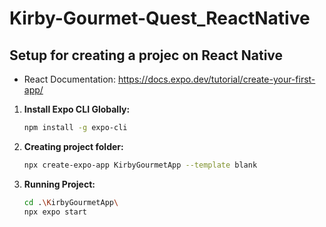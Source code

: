 # Kirby-Gourmet-Quest_ReactNative


## Setup for creating a projec on React Native
- React Documentation: https://docs.expo.dev/tutorial/create-your-first-app/

1. **Install Expo CLI Globally:**
   ```bash
   npm install -g expo-cli
   ```

2. **Creating project folder:**
   ```bash
   npx create-expo-app KirbyGourmetApp --template blank
   ```

3. **Running Project:**
   ```bash
   cd .\KirbyGourmetApp\
   npx expo start
   ```

